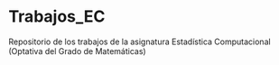# Trabajos_EC
Repositorio de los trabajos de la asignatura Estadística Computacional (Optativa del Grado de Matemáticas) 
